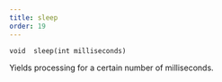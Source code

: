 ```yaml
---
title: sleep
order: 19
---
```

`void  sleep(int milliseconds)`

Yields processing for a certain number of milliseconds.
